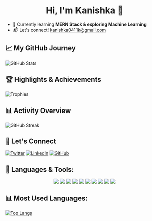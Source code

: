 
<h1 align="center">Hi, I'm Kanishka 👋</h1>

- 🌱 Currently learning **MERN Stack & exploring Machine Learning**  
- 📬 Let's connect! kanishka0411k@gmail.com

## 📈 My GitHub Journey
![GitHub Stats](https://github-readme-stats.vercel.app/api?username=kanishka0411&show_icons=true&theme=radical)

## 🏆 Highlights & Achievements
![Trophies](https://github-profile-trophy.vercel.app/?username=kanishka0411&theme=onedark)

## 📊 Activity Overview
![GitHub Streak](https://github-readme-streak-stats.herokuapp.com/?user=kanishka0411&theme=gruvbox)

## 🔗 Let's Connect
[![Twitter](https://img.shields.io/badge/Twitter-%231DA1F2.svg?&style=for-the-badge&logo=twitter&logoColor=white)](https://x.com/kanishka0411k)
[![LinkedIn](https://img.shields.io/badge/LinkedIn-%230A66C2.svg?&style=for-the-badge&logo=linkedin&logoColor=white)](https://www.linkedin.com/in/kanishka-86b279299/)
[![GitHub](https://img.shields.io/badge/GitHub-181717?style=for-the-badge&logo=github&logoColor=white)](https://github.com/kanishka0411)

## 🚀 Languages & Tools:
<p align="center">
  <img src="https://img.shields.io/badge/C%2B%2B-00599C?style=for-the-badge&logo=c%2B%2B&logoColor=white" />
  <img src="https://img.shields.io/badge/JavaScript-F7DF1E?style=for-the-badge&logo=javascript&logoColor=black" />
    <img src="https://img.shields.io/badge/React-20232A?style=for-the-badge&logo=react&logoColor=61DAFB" />
  <img src="https://img.shields.io/badge/HTML5-E34F26?style=for-the-badge&logo=html5&logoColor=white" />
    
  <img src="https://img.shields.io/badge/CSS3-1572B6?style=for-the-badge&logo=css&logoColor=white" />
  <img src="https://img.shields.io/badge/TypeScript-007ACC?style=for-the-badge&logo=typescript&logoColor=white" />


  <img src="https://img.shields.io/badge/Bootstrap-563D7C?style=for-the-badge&logo=bootstrap&logoColor=white" />
  <img src="https://img.shields.io/badge/Node.js-43853D?style=for-the-badge&logo=node.js&logoColor=white" />
  <img src="https://img.shields.io/badge/Express.js-000000?style=for-the-badge&logo=express&logoColor=white" />
  <img src="https://img.shields.io/badge/MongoDB-4EA94B?style=for-the-badge&logo=mongodb&logoColor=white" />
</p>

## 📊 Most Used Languages:
[![Top Langs](https://github-readme-stats.vercel.app/api/top-langs/?username=kanishka0411&layout=compact&theme=radical)](https://github.com/anuraghazra/github-readme-stats)

